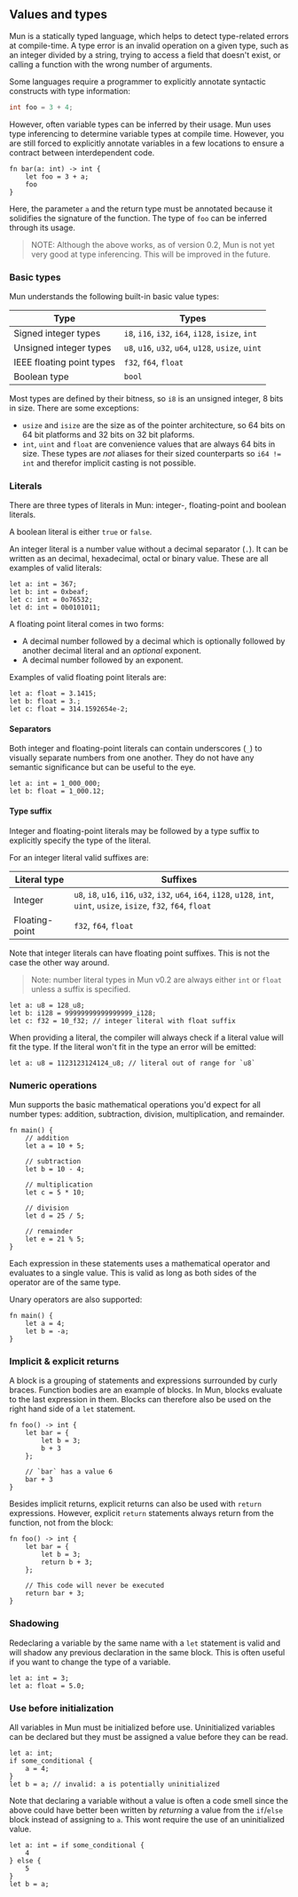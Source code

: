 ## Values and types

Mun is a statically typed language, which helps to detect type-related errors at
compile-time. A type error is an invalid operation on a given type, such as an
integer divided by a string, trying to access a field that doesn't exist, or
calling a function with the wrong number of arguments.

Some languages require a programmer to explicitly annotate syntactic constructs
with type information:

```c++
int foo = 3 + 4;
```

However, often variable types can be inferred by their usage. Mun uses type
inferencing to determine variable types at compile time. However, you are still
forced to explicitly annotate variables in a few locations to ensure a contract
between interdependent code.

```mun
fn bar(a: int) -> int {
    let foo = 3 + a;
    foo
}
```

Here, the parameter `a` and the return type must be annotated because it solidifies
the signature of the function. The type of `foo` can be inferred through its
usage.

> NOTE: Although the above works, as of version 0.2, Mun is not yet very good at
>type inferencing. This will be improved in the future.

### Basic types

Mun understands the following built-in basic value types:

| Type                      | Types
|---------------------------|---------------------------------------------------|
| Signed integer types      | `i8`, `i16`, `i32`, `i64`, `i128`, `isize`, `int` |
| Unsigned integer types    | `u8`, `u16`, `u32`, `u64`, `u128`, `usize`, `uint`|
| IEEE floating point types | `f32`, `f64`, `float`                             |
| Boolean type              | `bool` |

Most types are defined by their bitness, so `i8` is an unsigned integer, 8 bits
in size. There are some exceptions:

* `usize` and `isize` are the size as of the pointer architecture, so 64 bits on
  64 bit platforms and 32 bits on 32 bit plaforms.
* `int`, `uint` and `float` are convenience values that are always 64 bits in
  size. These types are *not* aliases for their sized counterparts so `i64 !=
  int` and therefor implicit casting is not possible.
  

### Literals

There are three types of literals in Mun: integer-, floating-point and boolean
literals. 

A boolean literal is either `true` or `false`.

An integer literal is a number value without a decimal separator (`.`). It can be
written as an decimal, hexadecimal, octal or binary value. These are all
examples of valid literals:

```mun
let a: int = 367;
let b: int = 0xbeaf;
let c: int = 0o76532;
let d: int = 0b0101011;
```

A floating point literal comes in two forms:

* A decimal number followed by a decimal which is optionally followed by another
  decimal literal and an *optional* exponent.
* A decimal number followed by an exponent.

Examples of valid floating point literals are:

```mun
let a: float = 3.1415;
let b: float = 3.;
let c: float = 314.1592654e-2;
```

#### Separators

Both integer and floating-point literals can contain underscores (`_`) to
visually separate numbers from one another. They do not have any semantic
significance but can be useful to the eye.

```mun
let a: int = 1_000_000;
let b: float = 1_000.12;
```

#### Type suffix

Integer and floating-point literals may be followed by a type suffix to
explicitly specify the type of the literal.

For an integer literal valid suffixes are:

| Literal type | Suffixes |
|--------------|----------|
|Integer |`u8`, `i8`, `u16`, `i16`, `u32`, `i32`, `u64`, `i64`, `i128`, `u128`, `int`, `uint`, `usize`, `isize`, `f32`, `f64`, `float` |
| Floating-point | `f32`, `f64`, `float` |

Note that integer literals can have floating point suffixes. This is not the
case the other way around.

> Note: number literal types in Mun v0.2 are always either `int` or `float`
> unless a suffix is specified.

```mun
let a: u8 = 128_u8;
let b: i128 = 99999999999999999_i128;
let c: f32 = 10_f32; // integer literal with float suffix 
```

When providing a literal, the compiler will always check if a literal value will
fit the type. If the literal won't fit in the type an error will be emitted:

```mun
let a: u8 = 1123123124124_u8; // literal out of range for `u8`
```

### Numeric operations 

Mun supports the basic mathematical operations you'd expect for all number types: addition, subtraction, division, multiplication, and remainder. 

```mun
fn main() {
    // addition 
    let a = 10 + 5;

    // subtraction
    let b = 10 - 4;

    // multiplication
    let c = 5 * 10;

    // division
    let d = 25 / 5;

    // remainder
    let e = 21 % 5;
}
```

Each expression in these statements uses a mathematical operator and evaluates to a single value. This is valid as long as both sides of the operator are of the same type.

Unary operators are also supported:

```mun
fn main() {
    let a = 4;
    let b = -a;
}
```


### Implicit & explicit returns

A block is a grouping of statements and expressions surrounded by curly braces.
Function bodies are an example of blocks. In Mun, blocks evaluate to the last
expression in them. Blocks can therefore also be used on the right hand side of a
`let` statement.

```mun
fn foo() -> int {
    let bar = {
        let b = 3;
        b + 3
    };

    // `bar` has a value 6
    bar + 3
}
```

Besides implicit returns, explicit returns can also be used with `return`
expressions. However, explicit `return` statements always return from the
function, not from the block:

```mun
fn foo() -> int {
    let bar = {
        let b = 3;
        return b + 3;
    };

    // This code will never be executed
    return bar + 3;
}
```

### Shadowing

Redeclaring a variable by the same name with a `let` statement is valid and will
shadow any previous declaration in the same block. This is often useful if you
want to change the type of a variable.

```mun
let a: int = 3;
let a: float = 5.0; 
```

### Use before initialization

All variables in Mun must be initialized before use. Uninitialized variables can
be declared but they must be assigned a value before they can be read.

```mun
let a: int;
if some_conditional {
    a = 4;
}
let b = a; // invalid: a is potentially uninitialized
```

Note that declaring a variable without a value is often a code smell since the
above could have better been written by *returning* a value from the `if`/`else`
block instead of assigning to `a`. This wont require the use of an uninitialized
value.

```mun
let a: int = if some_conditional {
    4
} else {
    5
}
let b = a;
```
